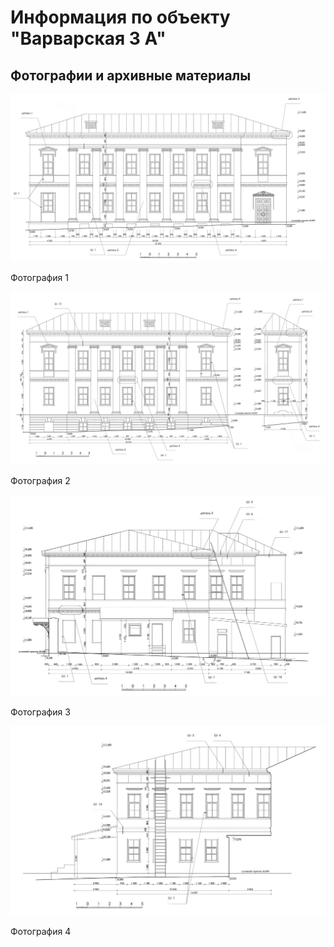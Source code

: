 # Информация по объекту "Варварская 3 А"

## Фотографии и архивные материалы

![1](/BuidingsInfo/b11d42ed-6d82-4b77-9dfe-c002e112ab5d/Рис1фасадповарвдэвениуса_Compressed.jpg)

Фотография 1

![2](/BuidingsInfo/b11d42ed-6d82-4b77-9dfe-c002e112ab5d/Рис2фасапописк_Compressed.jpg)

Фотография 2

![3](/BuidingsInfo/b11d42ed-6d82-4b77-9dfe-c002e112ab5d/Рис3дворфасторец_Compressed.jpg)

Фотография 3

![4](/BuidingsInfo/b11d42ed-6d82-4b77-9dfe-c002e112ab5d/Рис4дворфас_Compressed.jpg)

Фотография 4

